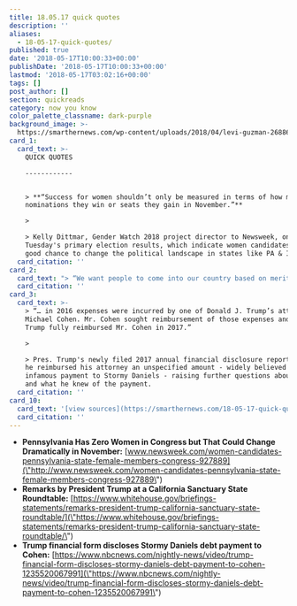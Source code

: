 ```yaml
---
title: 18.05.17 quick quotes
description: ''
aliases:
  - 18-05-17-quick-quotes/
published: true
date: '2018-05-17T10:00:33+00:00'
publishDate: '2018-05-17T10:00:33+00:00'
lastmod: '2018-05-17T03:02:16+00:00'
tags: []
post_author: []
section: quickreads
category: now you know
color_palette_classname: dark-purple
background_image: >-
  https://smarthernews.com/wp-content/uploads/2018/04/levi-guzman-268866-unsplash-scaled.jpg
card_1:
  card_text: >-
    QUICK QUOTES

    ------------


    > **“Success for women shouldn’t only be measured in terms of how many
    nominations they win or seats they gain in November.”**

    > 

    > Kelly Dittmar, Gender Watch 2018 project director to Newsweek, on
    Tuesday's primary election results, which indicate women candidates have a
    good chance to change the political landscape in states like PA & ID.
  card_citation: ''
card_2:
  card_text: "> “We want people to come into our country based on merit. Wea\x19re not looking to keep them out. Wea\x19re looking to bring them in. We need them.”\n> \n> Pres. Trump, speaking at the May 16 California Sanctuary State Roundtable discussion, on why he favors a merit-based immigration system."
  card_citation: ''
card_3:
  card_text: >-
    > “… in 2016 expenses were incurred by one of Donald J. Trump’s attorneys,
    Michael Cohen. Mr. Cohen sought reimbursement of those expenses and Mr.
    Trump fully reimbursed Mr. Cohen in 2017.”

    > 

    > Pres. Trump's newly filed 2017 annual financial disclosure report revealed
    he reimbursed his attorney an unspecified amount - widely believed to be the
    infamous payment to Stormy Daniels - raising further questions about when
    and what he knew of the payment.
  card_citation: ''
card_10:
  card_text: '[view sources](https://smarthernews.com/18-05-17-quick-quotes/)'
  card_citation: ''
---
```

*   **Pennsylvania Has Zero Women in Congress but That Could Change Dramatically in November:** [www.newsweek.com/women-candidates-pennsylvania-state-female-members-congress-927889](\"http://www.newsweek.com/women-candidates-pennsylvania-state-female-members-congress-927889\")
*   **Remarks by President Trump at a California Sanctuary State Roundtable:** [https://www.whitehouse.gov/briefings-statements/remarks-president-trump-california-sanctuary-state-roundtable/](\"https://www.whitehouse.gov/briefings-statements/remarks-president-trump-california-sanctuary-state-roundtable/\")
*   **Trump financial form discloses Stormy Daniels debt payment to Cohen:** [https://www.nbcnews.com/nightly-news/video/trump-financial-form-discloses-stormy-daniels-debt-payment-to-cohen-1235520067991](\"https://www.nbcnews.com/nightly-news/video/trump-financial-form-discloses-stormy-daniels-debt-payment-to-cohen-1235520067991\")